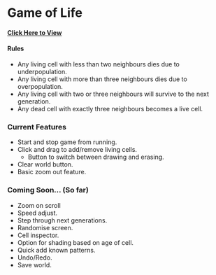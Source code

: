 # Game of Life

#### [Click Here to View](https://dbuzzin.github.io/game-of-life/)

#### Rules

+ Any living cell with less than two neighbours dies due to underpopulation.
+ Any living cell with more than three neighbours dies due to overpopulation.
+ Any living cell with two or three neighbours will survive to the next generation.
+ Any dead cell with exactly three neighbours becomes a live cell.

### Current Features

+ Start and stop game from running.
+ Click and drag to add/remove living cells.
  + Button to switch between drawing and erasing.
+ Clear world button.
+ Basic zoom out feature.

### Coming Soon... (So far)

+ Zoom on scroll
+ Speed adjust.
+ Step through next generations.
+ Randomise screen.
+ Cell inspector.
+ Option for shading based on age of cell.
+ Quick add known patterns.
+ Undo/Redo.
+ Save world.
